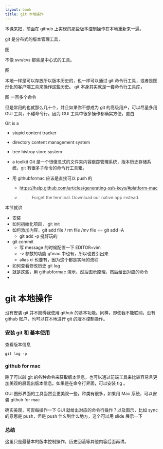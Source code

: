 ```yaml
---
layout: book
title: git 本地操作
---
```

<!-- http://happycasts.net/episodes/4 git-init 参考完毕 -->

本课来把，前面在 github 上实现的那些版本控制操作在本地重新来一遍。

git 是分布式的版本管理工具，

图

不像 svn/cvs 那些是中心式的工具。

图


本地一样是可以存放所以版本历史的，也一样可以通过 git 命令行工具，或者是图形化的客户端工具来操作这些历史。
git 本身其实就是一套命令行工具库，

图 一百多个命令


但是常用的也就那么几十个，并且如果你不想成为 git 的高级用户，可以尽量多用 GUI 工具，不碰命令行。因为 GUI 工具中很多操作都确实方便，直白


Git is a 
- stupid content tracker
- directory content management system
- tree histroy store system
- a toolkit 
Git 是一个很傻瓜式的文件夹内容跟踪管理系统，版本历史存储系统，git 有很多子命令的命令行工具箱。


- 用 githubformac 应该是直接可以 push 的
  - https://help.github.com/articles/generating-ssh-keys/#platform-mac
  - >Forget the terminal. Download our native app instead.

本节就讲
  - 安装
  - 如何初始化项目， git init
  - 如何添加内容，git add file / rm file /mv file  == git add -A
    - git add -p 挺好玩的
  - git commit
    - 写 message 的时候配置一下 EDITOR=vim
    - -v 参数的功能 gfmac 中也有，所以也要引出来
    - alias ci 也要有，因为这个都是实际的流程
  - 如何查看修改历史 git log
  - 就是这些，用 githubformac 演示，然后图示原理，然后给出对应的命令
  - 

# git 本地操作

没有安装 git 并不妨碍我使用 github 的基本功能，同样，即使我不能联网，没有 github 账户，也可以在本地进行 git 的版本控制操作。

### 安装 git 和 基本使用


查看版本信息

    git log -p

### github for mac

除了可以敲 git 的各种命令来获取版本信息，也可以通过前端工具来比较容易且更加美观的展现出版本信息。如果是在命令行界面，可以安装 tig 。

GUI 图形界面的工具当然会更美观一些，种类有很多，如果用 Mac 系统，可以安装 github for mac 

确实美观，可否每操作一下 GUI 就给出对应的命令行操作？以及图示，比如 sync 的意思是 push，但是 push 什么到什么地方，这个可以用 slide 展示一下

### 总结

这里只是最基本的版本控制操作，历史回滚等其他内容后面再讲。